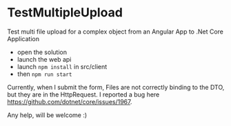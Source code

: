 # TestMultipleUpload
Test multi file upload for a complex object from an Angular App to .Net Core Application

- open the solution
- launch the web api
- launch `npm install` in src/client
- then `npm run start`

Currently, when I submit the form, Files are not correctly binding to the DTO, but they are in the HttpRequest. 
I reported a bug here https://github.com/dotnet/core/issues/1967. 

Any help, will be welcome :)

